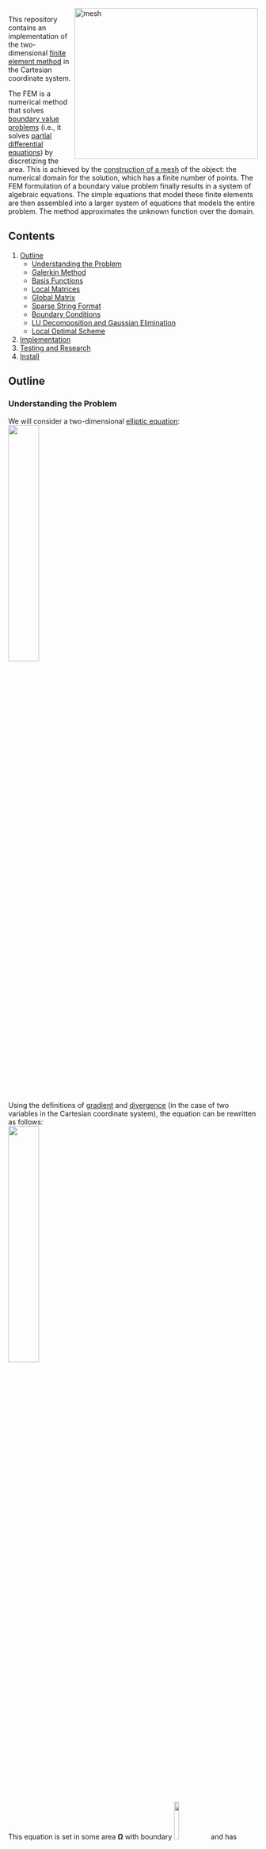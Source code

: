 <img src="https://github.com/lenferdetroud/misc/blob/master/fem/mesh.png" alt="mesh" align="right" width="370" height="305">

This repository contains an implementation of the two-dimensional [finite element method](https://en.wikipedia.org/wiki/Finite_element_method) in the Cartesian coordinate system.  
  
The FEM is a numerical method that solves [boundary value problems](https://en.wikipedia.org/wiki/Boundary_value_problem) (i.e., it solves [partial differential equations](https://en.wikipedia.org/wiki/Partial_differential_equation)) by discretizing the area. This is achieved by the [construction of a mesh](https://en.wikipedia.org/wiki/Mesh_generation) of the object: the numerical domain for the solution, which has a finite number of points. The FEM formulation of a boundary value problem finally results in a system of algebraic equations. The simple equations that model these finite elements are then assembled into a larger system of equations that models the entire problem. The method approximates the unknown function over the domain.


## Contents
1. [Outline](https://github.com/lenferdetroud/finite-element-method#outline)
    * [Understanding the Problem](https://github.com/lenferdetroud/finite-element-method#understanding-the-problem)
    * [Galerkin Method](https://github.com/lenferdetroud/finite-element-method#galerkin-method)
    * [Basis Functions](https://github.com/lenferdetroud/finite-element-method#basis-functions)
    * [Local Matrices](https://github.com/lenferdetroud/finite-element-method#local-matrices)
    * [Global Matrix](https://github.com/lenferdetroud/finite-element-method#global-matrix)
    * [Sparse String Format](https://github.com/lenferdetroud/finite-element-method#sparse-string-format)
    * [Boundary Conditions](https://github.com/lenferdetroud/finite-element-method#boundary-conditions)
    * [LU Decomposition and Gaussian Elimination](https://github.com/lenferdetroud/finite-element-method#lu-decomposition-and-gaussian-elimination)
    * [Local Optimal Scheme](https://github.com/lenferdetroud/finite-element-method#local-optimal-scheme)
2. [Implementation](https://github.com/lenferdetroud/finite-element-method#implementation)
3. [Testing and Research](https://github.com/lenferdetroud/finite-element-method#testing-and-research)
4. [Install](https://github.com/lenferdetroud/finite-element-method#install)


## Outline
### Understanding the Problem
We will consider a two-dimensional [elliptic equation](https://en.wikipedia.org/wiki/Elliptic_partial_differential_equation):   
<img src="https://github.com/lenferdetroud/misc/blob/master/fem/9.png" width="35%">  
Using the definitions of [gradient](https://en.wikipedia.org/wiki/Gradient#Cartesian_coordinates) and [divergence](https://en.wikipedia.org/wiki/Divergence#Cartesian_coordinates) (in the case of two variables in the Cartesian coordinate system), the equation can be rewritten as follows:  
<img src="https://github.com/lenferdetroud/misc/blob/master/fem/11.png" width="35%">  
This equation is set in some area **Ω** with boundary  <img src="https://github.com/lenferdetroud/misc/blob/master/fem/10.png" width="14%">  and has boundary conditions:   
<img src="https://github.com/lenferdetroud/misc/blob/master/fem/12.png" width="60%">  
  
Our goal is to find **u = u(x, y)** (i.e., its numerical approximation).
First, we choose a random (trial) function that satisfies the boundary conditions and replace the function **u(x, y)** in the differential equation with it. Second, we calculate the [error](https://en.wikipedia.org/wiki/Residual_(numerical_analysis)) (the difference between the chosen and theoretical functions). Finally, we minimize the error.

### Galerkin Method
The best method for minimizing the error in our case is the [Galerkin method](https://en.wikipedia.org/wiki/Galerkin_method), which can be described by this equation:  
<img src="https://github.com/lenferdetroud/misc/blob/master/fem/0.png" width="20%">  
where **R0** is an error (residual) and **Ψ** is some arbitrary function **coinciding with the trial function**.  

Let's take the left side of our elliptic equation as **R0** and divide the integral by the sum of integrals:  
<img src="https://github.com/lenferdetroud/misc/blob/master/fem/18.png" width="55%">  
The FEM proceeds from a different form of the DE, called the [weak formulation](https://en.wikipedia.org/wiki/Weak_formulation). In order to get it, we will use [integration by parts](https://en.wikipedia.org/wiki/Integration_by_parts), and also take the boundary conditions into account. Let's use integration by parts in the first integral:  
<img src="https://github.com/lenferdetroud/misc/blob/master/fem/19.png" width="45%">  
The integral on the boundary **S** is divided into three boundaries (**S1**, **S2**, **S3**) on which we have boundary conditions:  
<img src="https://github.com/lenferdetroud/misc/blob/master/fem/43.png" width="20%">  
<img src="https://github.com/lenferdetroud/misc/blob/master/fem/44.png" width="30%">  
<img src="https://github.com/lenferdetroud/misc/blob/master/fem/45.png" width="40%">  
And then:  
<img src="https://github.com/lenferdetroud/misc/blob/master/fem/20.png" width="85%">   
This is where the division into finite elements begins. We can now represent the function **u** as a decomposition of the functions **ψ** with weights **q**:  
<img src="https://github.com/lenferdetroud/misc/blob/master/fem/21.png" width="15%">   
The final equation is:  
<img src="https://github.com/lenferdetroud/misc/blob/master/fem/42.png" width="100%">  
The functions **Ψ** are called **basis functions**; they will approximate the function **u**. As a result of summing over all of them, we obtain a system of linear algebraic equations, the unknown values of which are weights **q**. Thus, our goal now is to find the vector **q**.   

### Basis Functions 
We will represent the finite elements as **rectangles**, and as functions **Ψ** we will take **bilinear functions**. The area will be divided into subareas corresponding to each finite element:  
<img src="https://github.com/lenferdetroud/misc/blob/master/fem/22.png" width="10%">  
Bilinear functions are the product of the following one-dimensional functions on the corresponding axes:  <img src="https://github.com/lenferdetroud/misc/blob/master/fem/17.png" align="right" width="30%">   
<img src="https://github.com/lenferdetroud/misc/blob/master/fem/15.png" width="63%">  
<img src="https://github.com/lenferdetroud/misc/blob/master/fem/16.png" width="60%">  
So, there are four local basis functions (on one finite element):   
<img src="https://github.com/lenferdetroud/misc/blob/master/fem/14.png" width="50%">  
  
Each local basis function equals **1** at one node of its finite element **Ωk**.  
At other nodes and finite elements it equals **0**.  <img src="https://github.com/lenferdetroud/misc/blob/master/fem/23.png" align="right" width="30%">   
    
In addition to the bilinear functions, we similarly construct **biquadratic functions** on each finite element, which we will use to decompose the diffusion coefficient **λ**:  
<img src="https://github.com/lenferdetroud/misc/blob/master/fem/24.png" width="60%">  
  
The corresponding one-dimensional functions:  
  
<img src="https://github.com/lenferdetroud/misc/blob/master/fem/71.png" width="90%">  
<img src="https://github.com/lenferdetroud/misc/blob/master/fem/75.png" width="90%">  
<img src="https://github.com/lenferdetroud/misc/blob/master/fem/77.png" width="75%">  


### Local Matrices
Now we need to proceed to the solution on each finite element from which the solution of the whole problem will be assembled. For this, let's present the equation obtained by Galerkin's method as a sum of integrals over regions **Ωk** without taking into account boundary conditions, and let's also disclose the gradients:  
<img src="https://github.com/lenferdetroud/misc/blob/master/fem/39.png" width="65%">  
The first term gives the [stiffness matrix](https://en.wikipedia.org/wiki/Stiffness_matrix) **G**, the second term gives the [mass matrix](https://en.wikipedia.org/wiki/Mass_matrix) **M**. The sum of these matrices is called a local matrix **A=G+M** and has dimension **4x4** (based on the number of nodes). The integral on the right side is called a **local vector b**.   
  
It's time to build **G**, **M**, and **b**. Let's decompose the diffusion coefficient (i.e., construct an interpolating function) and derive the formula for calculating the elements of the matrix **G**:   
<img src="https://github.com/lenferdetroud/misc/blob/master/fem/27.png" width="13%">  
<img src="https://github.com/lenferdetroud/misc/blob/master/fem/30.png" width="65%">  
In this expression **λ1**, **λ2**, ..., **λ9** are the values of **λ** at the corresponding nodes of the finite element.  
The matrix is too large to be shown here because each of its 16 elements has 9 terms.  
  
For the matrix **M**, we replace the parameter **γ** by its mean value on each finite element **Ωk**:  
<img src="https://github.com/lenferdetroud/misc/blob/master/fem/37.png" width="50%">  
<img src="https://github.com/lenferdetroud/misc/blob/master/fem/33.png" width="45%">  
  
For the vector **b** we will represent the right side **f** as an interpolating function:  
<img src="https://github.com/lenferdetroud/misc/blob/master/fem/38.png" width="35%">  
<img src="https://github.com/lenferdetroud/misc/blob/master/fem/36.png" width="45%">  

### Global Matrix
Now, using the local matrices and the local vector, we need to assemble the global matrix (**A'**) and the global vector of the right side (**f**). Consider the following area as an example:   
<img src="https://github.com/lenferdetroud/misc/blob/master/fem/50.png" width="60%">  
This picture shows the finite element numbers and global nodes. To find the solution we need to calculate 5 local matrices and 5 local vectors. The global matrix will be assembled from the local matrices: the assembly takes place in accordance with the local node numbering on the finite elements. For the second finite element, for example, local number **1** corresponds to global number **3**, local number **2** corresponds to global number **4**, and so on. Let's add the first two local matrices to the global matrix:    
  
<img src="https://github.com/lenferdetroud/misc/blob/master/fem/47.png" width="75%">  
  
<img src="https://github.com/lenferdetroud/misc/blob/master/fem/49.png" width="75%">  
  
The global vector can be found in the same way.    

### Sparse String Format
Since each of the elements is related to a limited number of neighboring elements, the system of linear algebraic equations has a [sparse form](https://en.wikipedia.org/wiki/Sparse_matrix). We will store the global matrix efficiently, in the sparse string format:  
- **ggl**, **ggu** - arrays for non-zero elements of the lower and upper triangles
- **diOrig** - array for diagonal elements
- **ig** - array for indexes of elements from which a string of non-zero elements begins
- **jg** - array for the column/row numbers in which the lower/upper triangle element is located, respectively
  
This allows us to store only non-zero elements. Consider the matrix:  
<img src="https://github.com/lenferdetroud/misc/blob/master/fem/51.png" width="55%">  
Its representation in the sparse string format:
<img src="https://github.com/lenferdetroud/misc/blob/master/fem/52.png" width="70%">  
<img src="https://github.com/lenferdetroud/misc/blob/master/fem/53.png" width="33%">  
<img src="https://github.com/lenferdetroud/misc/blob/master/fem/54.png" width="26%">  
<img src="https://github.com/lenferdetroud/misc/blob/master/fem/55.png" width="27%">  

### Boundary Conditions 
Up to this point, boundary conditions have not been taken into account, so it's time to do it.  
  
To account for natural boundary conditions, we form local matrices and local vectors that will be added to the linear system similarly to the local matrices and local vectors of finite elements. In our (two-dimensional) case, the natural boundary conditions are considered on edges (one-dimensional segments).  
Let's denote by **Г** the edge of length **h**, and by **(i, j)** the edge coordinates. We will represent the parameters **θ** and **u** as linear basis expansions, the parameter **β** will be regarded as a constant. Only two basis functions (**Ψ1** and **Ψ2**) are nonzero on each edge, so the corresponding expressions take the following form.  
  
For boundary condition of the second type:  
<img src="https://github.com/lenferdetroud/misc/blob/master/fem/78.png" width="40%">  
For boundary condition of the third type:  
<img src="https://github.com/lenferdetroud/misc/blob/master/fem/80.png" width="36%">  
<img src="https://github.com/lenferdetroud/misc/blob/master/fem/81.png" width="49%">  
  
Taking the essential (first type) boundary conditions into account, which is carried out after the global matrix is assembled, is the follows. By going through all the nodes on the edge, we replace the corresponding elements of the diagonal of the global matrix with a number that is much larger than the rest of the matrix elements.  
In the global vector, the element with the corresponding number is assigned the product of the large number and the analytic value of the function.  

### LU Decomposition and Gaussian Elimination
We will decompose the global matrix into lower and upper triangles:  
<img src="https://github.com/lenferdetroud/misc/blob/master/fem/56.png" width="65%">  
using the formulas:  
<img src="https://github.com/lenferdetroud/misc/blob/master/fem/57.png" width="49%">  
<img src="https://github.com/lenferdetroud/misc/blob/master/fem/58.png" width="52%">  
<img src="https://github.com/lenferdetroud/misc/blob/master/fem/59.png" width="29%">  

[Lower-upper decomposition](https://en.wikipedia.org/wiki/LU_decomposition) (or factorization) is a better way to implement [Gaussian elimination](https://en.wikipedia.org/wiki/Gaussian_elimination), especially for repeated solving a number of equations with the same left-hand side. The original system can now be solved in two steps:  
<img src="https://github.com/lenferdetroud/misc/blob/master/fem/70.png" width="25%">  

### Local Optimal Scheme
To solve the final system of linear equations, we will use a method called the Local Optimal Scheme (LOS) with [incomplete factorization](https://en.wikipedia.org/wiki/Incomplete_LU_factorization), which is a lesser-known alternative to the [conjugate gradient method](https://en.wikipedia.org/wiki/Conjugate_gradient_method) (CGM).   
  
Incomplete factorization allows to solve the following equivalent system instead of solving **LUq=f**:  
<img src="https://github.com/lenferdetroud/misc/blob/master/fem/60.png" width="25%">  
<img src="https://github.com/lenferdetroud/misc/blob/master/fem/61.png" width="20%">  
Now let's assume:  
<img src="https://github.com/lenferdetroud/misc/blob/master/fem/62.png" width="50%">  
Then we start the iterative process:  
<img src="https://github.com/lenferdetroud/misc/blob/master/fem/63.png" width="30%">  
<img src="https://github.com/lenferdetroud/misc/blob/master/fem/64.png" width="30%">  
<img src="https://github.com/lenferdetroud/misc/blob/master/fem/65.png" width="30%">  
<img src="https://github.com/lenferdetroud/misc/blob/master/fem/66.png" width="40%">  
<img src="https://github.com/lenferdetroud/misc/blob/master/fem/67.png" width="34%">  
<img src="https://github.com/lenferdetroud/misc/blob/master/fem/68.png" width="39%">  
The process ends when <img src="https://github.com/lenferdetroud/misc/blob/master/fem/69.png" width="7%"> becomes small enough. Vector **x** is the solution (i.e., it contains the coefficients **q1**, **q2**, ..., **qn**).  

## Implementation
- [main.cpp](https://github.com/lenferdetroud/finite-element-method/blob/main/main.cpp)  
The main program module containing function calls, local matrices and local vectors construction, diffusion coefficient decomposition, global matrix assembling and linear system solution.  
- [config.cpp](https://github.com/lenferdetroud/finite-element-method/blob/main/config.cpp)  
A module designed to configure the parameters of the area, the source function, the vector of the right side and the LOS parameters. This module also allocates memory, configures pointers, and builds the matrix portrait.  
- [boundaries.cpp](https://github.com/lenferdetroud/finite-element-method/blob/main/boundaries.cpp)  
The implementation of a sequential accounting of natural and essential boundary conditions by enumerating the given types of conditions on the boundaries of the domain.  
- [gauss.cpp](https://github.com/lenferdetroud/finite-element-method/blob/main/gauss.cpp)   
The implementation of forward and backward Gaussian elimination, as well as global matrix decomposition. These functions allow the implementation of incomplete factorization for the LOS.
- [math.cpp](https://github.com/lenferdetroud/finite-element-method/blob/main/math.cpp)  
A module containing minor functions: multiplication of global matrix by vector and vector by vector (applied in LOS), sum of products of upper and lower triangles (applied in global matrix decomposition). 
- [io.cpp](https://github.com/lenferdetroud/finite-element-method/blob/main/io.cpp)    
A module containing functions to read input data and build a table with the result of program execution on the given data.
- [common.h](https://github.com/lenferdetroud/finite-element-method/blob/main/common.h)  
A header file containing preprocessor directives, function declarations and global variables common to all modules.
- [size.txt](https://github.com/lenferdetroud/finite-element-method/blob/main/size.txt)   
This file specifies the number of nodes on the x-axis and the number of nodes on the y-axis, separated by a space.
- [nodeX.txt](https://github.com/lenferdetroud/finite-element-method/blob/main/nodeX.txt), [nodeY.txt](https://github.com/lenferdetroud/finite-element-method/blob/main/nodeY.txt)  
Files containing node coordinates in the X and Y axes, respectively.
- [edgeTypes.txt](https://github.com/lenferdetroud/finite-element-method/blob/main/edgeTypes.txt)   
A file containing four space-separated values (1/2/3) describing the type of condition on the boundaries of an area. The first value corresponds to the lower boundary, the second to the right, the third to the top, and the fourth to the left.

## Testing and Research
You can find all the tests in the file [tests.pdf](https://github.com/lenferdetroud/finite-element-method/blob/main/tests.pdf).

## Install
Since this is a Windows console application, you can simply clone the repository directly into your Visual Studio environment or use `git clone https://github.com/lenferdetroud/finite-element-method.git`. The application has no interface.  
